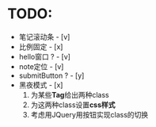 # TODO:

+ 笔记滚动条  - [v]
+ 比例固定 - [x]
+ hello窗口 ? - [v]
+ note定位 - [v]
+ submitButton ? - [y]
+ 黑夜模式 - [x]
  1. 为某些**Tag**给出两种class
  2. 为这两种class设置**css样式**
  3. 考虑用JQuery用按钮实现class的切换


